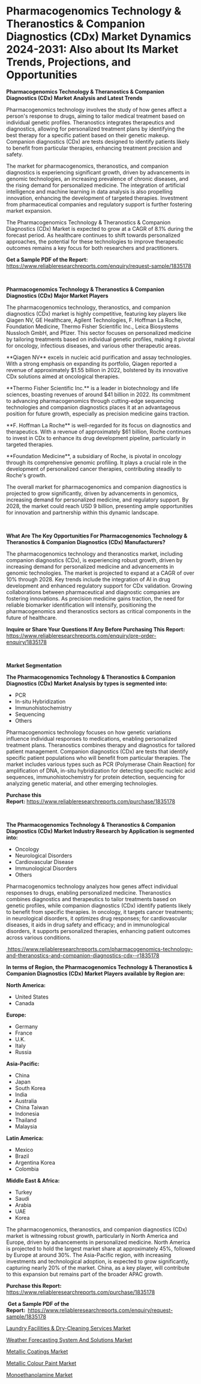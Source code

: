 <p><h1>Pharmacogenomics Technology & Theranostics & Companion Diagnostics (CDx) Market Dynamics 2024-2031: Also about Its Market Trends, Projections, and Opportunities</h1></p><p><strong>Pharmacogenomics Technology & Theranostics & Companion Diagnostics (CDx) Market Analysis and Latest Trends</strong></p>
<p><p>Pharmacogenomics technology involves the study of how genes affect a person's response to drugs, aiming to tailor medical treatment based on individual genetic profiles. Theranostics integrates therapeutics and diagnostics, allowing for personalized treatment plans by identifying the best therapy for a specific patient based on their genetic makeup. Companion diagnostics (CDx) are tests designed to identify patients likely to benefit from particular therapies, enhancing treatment precision and safety.</p><p>The market for pharmacogenomics, theranostics, and companion diagnostics is experiencing significant growth, driven by advancements in genomic technologies, an increasing prevalence of chronic diseases, and the rising demand for personalized medicine. The integration of artificial intelligence and machine learning in data analysis is also propelling innovation, enhancing the development of targeted therapies. Investment from pharmaceutical companies and regulatory support is further fostering market expansion. </p><p>The Pharmacogenomics Technology & Theranostics & Companion Diagnostics (CDx) Market is expected to grow at a CAGR of 8.1% during the forecast period. As healthcare continues to shift towards personalized approaches, the potential for these technologies to improve therapeutic outcomes remains a key focus for both researchers and practitioners.</p></p>
<p><strong>Get a Sample PDF of the Report:&nbsp;</strong> <a href="https://www.reliableresearchreports.com/enquiry/request-sample/1835178?utm_campaign=12&utm_medium=2&utm_source=Github&utm_content=ia&utm_term=16102024&utm_id=pharmacogenomics-technology-theranostics-companion-diagnostics-cdx">https://www.reliableresearchreports.com/enquiry/request-sample/1835178</a></p>
<p>&nbsp;</p>
<p><strong>Pharmacogenomics Technology & Theranostics & Companion Diagnostics (CDx) Major Market Players</strong></p>
<p><p>The pharmacogenomics technology, theranostics, and companion diagnostics (CDx) market is highly competitive, featuring key players like Qiagen NV, GE Healthcare, Agilent Technologies, F. Hoffman La Roche, Foundation Medicine, Thermo Fisher Scientific Inc., Leica Biosystems Nussloch GmbH, and Pfizer. This sector focuses on personalized medicine by tailoring treatments based on individual genetic profiles, making it pivotal for oncology, infectious diseases, and various other therapeutic areas.</p><p>**Qiagen NV** excels in nucleic acid purification and assay technologies. With a strong emphasis on expanding its portfolio, Qiagen reported a revenue of approximately $1.55 billion in 2022, bolstered by its innovative CDx solutions aimed at oncological therapies.</p><p>**Thermo Fisher Scientific Inc.** is a leader in biotechnology and life sciences, boasting revenues of around $41 billion in 2022. Its commitment to advancing pharmacogenomics through cutting-edge sequencing technologies and companion diagnostics places it at an advantageous position for future growth, especially as precision medicine gains traction.</p><p>**F. Hoffman La Roche** is well-regarded for its focus on diagnostics and therapeutics. With a revenue of approximately $61 billion, Roche continues to invest in CDx to enhance its drug development pipeline, particularly in targeted therapies.</p><p>**Foundation Medicine**, a subsidiary of Roche, is pivotal in oncology through its comprehensive genomic profiling. It plays a crucial role in the development of personalized cancer therapies, contributing steadily to Roche's growth.</p><p>The overall market for pharmacogenomics and companion diagnostics is projected to grow significantly, driven by advancements in genomics, increasing demand for personalized medicine, and regulatory support. By 2028, the market could reach USD 9 billion, presenting ample opportunities for innovation and partnership within this dynamic landscape.</p></p>
<p>&nbsp;</p>
<p><strong>What Are The Key Opportunities For Pharmacogenomics Technology & Theranostics & Companion Diagnostics (CDx) Manufacturers?</strong></p>
<p><p>The pharmacogenomics technology and theranostics market, including companion diagnostics (CDx), is experiencing robust growth, driven by increasing demand for personalized medicine and advancements in genomic technologies. The market is projected to expand at a CAGR of over 10% through 2028. Key trends include the integration of AI in drug development and enhanced regulatory support for CDx validation. Growing collaborations between pharmaceutical and diagnostic companies are fostering innovations. As precision medicine gains traction, the need for reliable biomarker identification will intensify, positioning the pharmacogenomics and theranostics sectors as critical components in the future of healthcare.</p></p>
<p><strong>Inquire or Share Your Questions If Any Before Purchasing This Report:</strong> <a href="https://www.reliableresearchreports.com/enquiry/pre-order-enquiry/1835178?utm_campaign=12&utm_medium=2&utm_source=Github&utm_content=ia&utm_term=16102024&utm_id=pharmacogenomics-technology-theranostics-companion-diagnostics-cdx">https://www.reliableresearchreports.com/enquiry/pre-order-enquiry/1835178</a></p>
<p>&nbsp;</p>
<p><strong>Market Segmentation</strong></p>
<p><strong>The Pharmacogenomics Technology & Theranostics & Companion Diagnostics (CDx) Market Analysis by types is segmented into:</strong></p>
<p><ul><li>PCR</li><li>In-situ Hybridization</li><li>Immunohistochemistry</li><li>Sequencing</li><li>Others</li></ul></p>
<p><p>Pharmacogenomics technology focuses on how genetic variations influence individual responses to medications, enabling personalized treatment plans. Theranostics combines therapy and diagnostics for tailored patient management. Companion diagnostics (CDx) are tests that identify specific patient populations who will benefit from particular therapies. The market includes various types such as PCR (Polymerase Chain Reaction) for amplification of DNA, in-situ hybridization for detecting specific nucleic acid sequences, immunohistochemistry for protein detection, sequencing for analyzing genetic material, and other emerging technologies.</p></p>
<p><strong>Purchase this Report:&nbsp;</strong><a href="https://www.reliableresearchreports.com/purchase/1835178?utm_campaign=12&utm_medium=2&utm_source=Github&utm_content=ia&utm_term=16102024&utm_id=pharmacogenomics-technology-theranostics-companion-diagnostics-cdx">https://www.reliableresearchreports.com/purchase/1835178</a></p>
<p>&nbsp;</p>
<p><strong>The Pharmacogenomics Technology & Theranostics & Companion Diagnostics (CDx) Market Industry Research by Application is segmented into:</strong></p>
<p><ul><li>Oncology</li><li>Neurological Disorders</li><li>Cardiovascular Disease</li><li>Immunological Disorders</li><li>Others</li></ul></p>
<p><p>Pharmacogenomics technology analyzes how genes affect individual responses to drugs, enabling personalized medicine. Theranostics combines diagnostics and therapeutics to tailor treatments based on genetic profiles, while companion diagnostics (CDx) identify patients likely to benefit from specific therapies. In oncology, it targets cancer treatments; in neurological disorders, it optimizes drug responses; for cardiovascular diseases, it aids in drug safety and efficacy; and in immunological disorders, it supports personalized therapies, enhancing patient outcomes across various conditions.</p></p>
<p><a href="https://www.reliableresearchreports.com/pharmacogenomics-technology-and-theranostics-and-companion-diagnostics-cdx--r1835178?utm_campaign=12&utm_medium=2&utm_source=Github&utm_content=ia&utm_term=16102024&utm_id=pharmacogenomics-technology-theranostics-companion-diagnostics-cdx">&nbsp;https://www.reliableresearchreports.com/pharmacogenomics-technology-and-theranostics-and-companion-diagnostics-cdx--r1835178</a></p>
<p><strong>In terms of Region, the Pharmacogenomics Technology & Theranostics & Companion Diagnostics (CDx) Market Players available by Region are:</strong></p>
<p>
    <p> <strong> North America: </strong>
        <ul>
            <li>United States</li>
            <li>Canada</li>
        </ul>
        </p> 
    <p> <strong> Europe: </strong>
        <ul>
            <li>Germany</li>
            <li>France</li>
            <li>U.K.</li>
            <li>Italy</li>
            <li>Russia</li>
        </ul>
        </p> 
    <p> <strong> Asia-Pacific: </strong>
        <ul>
            <li>China</li>
            <li>Japan</li>
            <li>South Korea</li>
            <li>India</li>
            <li>Australia</li>
            <li>China Taiwan</li>
            <li>Indonesia</li>
            <li>Thailand</li>
            <li>Malaysia</li>
        </ul>
        </p> 
    <p> <strong> Latin America: </strong>
        <ul>
            <li>Mexico</li>
            <li>Brazil</li>
            <li>Argentina Korea</li>
            <li>Colombia</li>
        </ul>
        </p> 
    <p> <strong> Middle East & Africa: </strong>
        <ul>
            <li>Turkey</li>
            <li>Saudi</li>
            <li>Arabia</li>
            <li>UAE</li>
            <li>Korea</li>
        </ul>
    </p>
    </p>
<p><p>The pharmacogenomics, theranostics, and companion diagnostics (CDx) market is witnessing robust growth, particularly in North America and Europe, driven by advancements in personalized medicine. North America is projected to hold the largest market share at approximately 45%, followed by Europe at around 30%. The Asia-Pacific region, with increasing investments and technological adoption, is expected to grow significantly, capturing nearly 20% of the market. China, as a key player, will contribute to this expansion but remains part of the broader APAC growth.</p></p>
<p><strong>Purchase this Report: </strong><a href="https://www.reliableresearchreports.com/purchase/1835178?utm_campaign=12&utm_medium=2&utm_source=Github&utm_content=ia&utm_term=16102024&utm_id=pharmacogenomics-technology-theranostics-companion-diagnostics-cdx">https://www.reliableresearchreports.com/purchase/1835178</a></p>
<p>&nbsp;<strong>Get a Sample PDF of the Report:&nbsp;&nbsp;</strong><a href="https://www.reliableresearchreports.com/enquiry/request-sample/1835178?utm_campaign=12&utm_medium=2&utm_source=Github&utm_content=ia&utm_term=16102024&utm_id=pharmacogenomics-technology-theranostics-companion-diagnostics-cdx">https://www.reliableresearchreports.com/enquiry/request-sample/1835178</a></p>
<p><strong></strong></p>
<p><p><a href="https://github.com/AbbasMahmud554/Market-Research-Report-List-1/blob/main/laundry-facilities-dry-cleaning-services-market.md?utm_campaign=12&utm_medium=2&utm_source=Github&utm_content=ia&utm_term=16102024&utm_id=pharmacogenomics-technology-theranostics-companion-diagnostics-cdx">Laundry Facilities & Dry-Cleaning Services Market</a></p><p><a href="https://github.com/GenaGaines34/Market-Research-Report-List-1/blob/main/weather-forecasting-system-and-solutions-market.md?utm_campaign=12&utm_medium=2&utm_source=Github&utm_content=ia&utm_term=16102024&utm_id=pharmacogenomics-technology-theranostics-companion-diagnostics-cdx">Weather Forecasting System And Solutions Market</a></p><p><a href="https://www.linkedin.com/pulse/global-metallic-coatings-market-focus-application-end-use-egbve?utm_campaign=12&utm_medium=2&utm_source=Github&utm_content=ia&utm_term=16102024&utm_id=pharmacogenomics-technology-theranostics-companion-diagnostics-cdx">Metallic Coatings Market</a></p><p><a href="https://www.linkedin.com/pulse/future-innovation-global-metallic-colour-paint-market-growth-ngcbe?utm_campaign=12&utm_medium=2&utm_source=Github&utm_content=ia&utm_term=16102024&utm_id=pharmacogenomics-technology-theranostics-companion-diagnostics-cdx">Metallic Colour Paint Market</a></p><p><a href="https://www.linkedin.com/pulse/monoethanolamine-market-share-size-trends-industry-analysis-pllze?utm_campaign=12&utm_medium=2&utm_source=Github&utm_content=ia&utm_term=16102024&utm_id=pharmacogenomics-technology-theranostics-companion-diagnostics-cdx">Monoethanolamine Market</a></p></p>